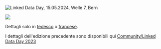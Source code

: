![Linked Data Day, 15.05.2024, Welle 7, Bern](/static-assets/img/linked-data-day-2024-de.png)

![   ](/static-assets/img/white-space-2.jpg)

Dettagli solo in [tedesco](?lang=de) o [francese](?lang=fr).
  
I dettagli dell'edizione precedente sono disponibili qui [Community/Linked Data Day 2023](/community/linked-data-day-2023/)
